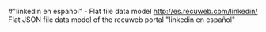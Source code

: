 #"linkedin en español" - Flat file data model
http://es.recuweb.com/linkedin/
Flat JSON file data model of the recuweb portal "linkedin en español"
